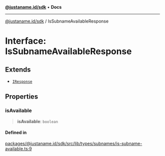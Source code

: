 [**@justaname.id/sdk**](../README.md) • **Docs**

***

[@justaname.id/sdk](../globals.md) / IsSubnameAvailableResponse

# Interface: IsSubnameAvailableResponse

## Extends

- [`IResponse`](IResponse.md)

## Properties

### isAvailable

> **isAvailable**: `boolean`

#### Defined in

[packages/@justaname.id/sdk/src/lib/types/subnames/is-subname-available.ts:9](https://github.com/JustaName-id/JustaName-sdk/blob/577c5c787ef18bf8ddf8b997f021738a0e8ca336/packages/@justaname.id/sdk/src/lib/types/subnames/is-subname-available.ts#L9)
